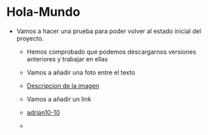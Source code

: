 # Hola-Mundo

  - Vamos a hacer una prueba para poder volver al estado inicial del proyecto.
    - Hemos comprobado que podemos descargarnos versiones anteriores y trabajar en ellas
   
    - Vamos a añadir una foto entre el texto
   
    - [Descripcion de la imagen](imagenes/ferrari.jpg)
   
    - Vamos a añadir un link
    - [adrian10-10](https://github.com/adrian10-10/Hola-Mundo)
    - 
